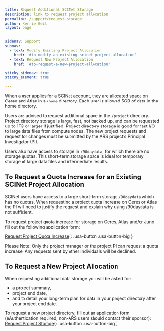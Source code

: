 ```yaml
---
title: Request Additional SCINet Storage
description: link to request project allocation
permalink: /support/request-storage
author: Kerrie Geil
layout: page

 
sidenav: Support
subnav:
  - text: Modify Existing Project Allocation
    href: '#to-modify-an-existing-scinet-project-allocation'
  - text: Request New Project Allocation
    href: '#to-request-a-new-project-allocation'

sticky_sidenav: true
sticky_element: true

---
```


When a user applies for a SCINet account, they are allocated space on Ceres and Atlas in a `/home` directory. Each user is allowed 5GB of data in the home directory. 

Users are advised to request additional space in the `/project` directory. Project directory storage is large, fast, not backed up, and can be requested up to 1TB or larger if justified. Project directory storage is good for fast I/O to large data files from compute nodes. The new project requests and request for changes must be submitted by the ARS project’s Principal Investigator (PI).

Users also have access to storage in `/90daydata`, for which there are no storage quotas. This short-term storage space is ideal for temporary storage of large data files and intermediate results.

## To Request a Quota Increase for an Existing SCINet Project Allocation
SCINet users have access to a large short-term storage `/90daydata` which has no quotas. When requesting a project quota increase on Ceres or Atlas the PI will need to justify the request and explain why using /90daydata is not sufficient. 

To request project quota increase for storage on Ceres, Atlas and/or Juno fill out the following application form:

[Request Project Quota Increase](https://forms.office.com/g/ntnKBzJiKx){: .usa-button .usa-button-big }

Please Note: Only the project manager or the project PI can request a quota increase. Any requests sent by other individuals will be declined.

## To Request a New Project Allocation
When requesting additional data storage you will be asked for:
* a project summary, 
* project end date, 
* and to detail your long-term plan for data in your project directory after your project end date.

To request a new project directory, fill out an application form (eAuthentication required, non-ARS users should contact their sponsor):
[Request Project Storage](https://e.arsnet.usda.gov/sites/OCIO/scinet/accounts/SitePages/Project_Allocation_Request.aspx){: .usa-button .usa-button-big }
